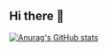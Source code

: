 ## Hi there 👋

[![Anurag's GitHub stats](https://github-readme-stats.vercel.app/api?username=Apfelholz&show_icons=true&theme=dark)](https://github.com/anuraghazra/github-readme-stats)

<!--
**Apfelholz/Apfelholz** is a ✨ _special_ ✨ repository because its `README.md` (this file) appears on your GitHub profile.

Here are some ideas to get you started:

- 🔭 I’m currently working on ...
- 🌱 I’m currently learning ...
- 👯 I’m looking to collaborate on ...
- 🤔 I’m looking for help with ...
- 💬 Ask me about ...
- 📫 How to reach me: ...
- 😄 Pronouns: ...
- ⚡ Fun fact: ...
-->
